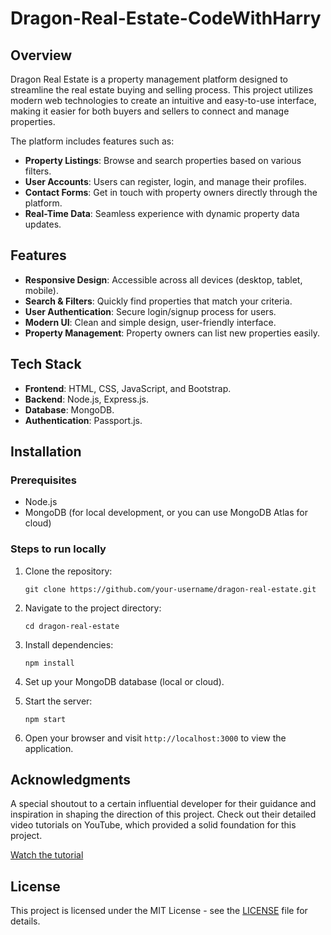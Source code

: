 # Dragon-Real-Estate-CodeWithHarry

## Overview

Dragon Real Estate is a property management platform designed to streamline the real estate buying and selling process. This project utilizes modern web technologies to create an intuitive and easy-to-use interface, making it easier for both buyers and sellers to connect and manage properties.

The platform includes features such as:
- **Property Listings**: Browse and search properties based on various filters.
- **User Accounts**: Users can register, login, and manage their profiles.
- **Contact Forms**: Get in touch with property owners directly through the platform.
- **Real-Time Data**: Seamless experience with dynamic property data updates.

## Features

- **Responsive Design**: Accessible across all devices (desktop, tablet, mobile).
- **Search & Filters**: Quickly find properties that match your criteria.
- **User Authentication**: Secure login/signup process for users.
- **Modern UI**: Clean and simple design, user-friendly interface.
- **Property Management**: Property owners can list new properties easily.

## Tech Stack

- **Frontend**: HTML, CSS, JavaScript, and Bootstrap.
- **Backend**: Node.js, Express.js.
- **Database**: MongoDB.
- **Authentication**: Passport.js.

## Installation

### Prerequisites

- Node.js
- MongoDB (for local development, or you can use MongoDB Atlas for cloud)

### Steps to run locally

1. Clone the repository:
   ```
   git clone https://github.com/your-username/dragon-real-estate.git
   ```

2. Navigate to the project directory:
   ```
   cd dragon-real-estate
   ```

3. Install dependencies:
   ```
   npm install
   ```

4. Set up your MongoDB database (local or cloud).

5. Start the server:
   ```
   npm start
   ```

6. Open your browser and visit `http://localhost:3000` to view the application.

## Acknowledgments

A special shoutout to a certain influential developer for their guidance and inspiration in shaping the direction of this project. Check out their detailed video tutorials on YouTube, which provided a solid foundation for this project.

[Watch the tutorial](https://www.youtube.com/watch?v=iIkJrwVUl1c&ab_channel=CodeWithHarry)

## License

This project is licensed under the MIT License - see the [LICENSE](LICENSE) file for details.
